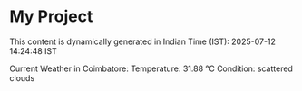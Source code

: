 # My Project

This content is dynamically generated in Indian Time (IST): 2025-07-12 14:24:48 IST


Current Weather in Coimbatore:
Temperature: 31.88 °C
Condition: scattered clouds
